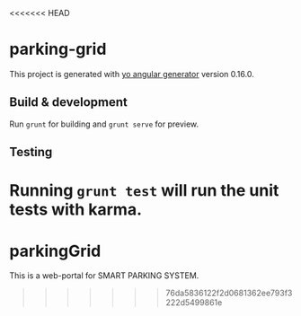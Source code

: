 <<<<<<< HEAD
# parking-grid

This project is generated with [yo angular generator](https://github.com/yeoman/generator-angular)
version 0.16.0.

## Build & development

Run `grunt` for building and `grunt serve` for preview.

## Testing

Running `grunt test` will run the unit tests with karma.
=======
# parkingGrid

This is a web-portal for SMART PARKING SYSTEM.
>>>>>>> 76da5836122f2d0681362ee793f3222d5499861e
